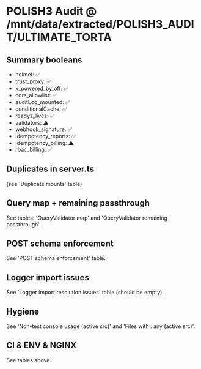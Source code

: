 # POLISH3 Audit @ /mnt/data/extracted/POLISH3_AUDIT/ULTIMATE_TORTA
## Summary booleans
- helmet: ✅
- trust_proxy: ✅
- x_powered_by_off: ✅
- cors_allowlist: ✅
- auditLog_mounted: ✅
- conditionalCache: ✅
- readyz_livez: ✅
- validators: ⚠️
- webhook_signature: ✅
- idempotency_reports: ✅
- idempotency_billing: ⚠️
- rbac_billing: ✅

## Duplicates in server.ts
(see 'Duplicate mounts' table)

## Query map + remaining passthrough
See tables: 'QueryValidator map' and 'QueryValidator remaining passthrough'.

## POST schema enforcement
See 'POST schema enforcement' table.

## Logger import issues
See 'Logger import resolution issues' table (should be empty).

## Hygiene
See 'Non-test console usage (active src)' and 'Files with : any (active src)'.

## CI & ENV & NGINX
See tables above.